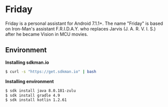# Friday

Friday is a personal assistant for Android 7.1.1+. The name "Friday" is based on Iron-Man's assistant F.R.I.D.A.Y. who replaces Jarvis (J. A. R. V. I. S.) after he became Vision in MCU movies.

## Environment

**Installing sdkman.io**

```sh
$ curl -s "https://get.sdkman.io" | bash
```

**Installing environment**

```sh
$ sdk install java 8.0.181-zulu
$ sdk install gradle 4.9
$ sdk install kotlin 1.2.61
```

